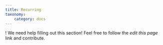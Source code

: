 ```yaml
---
title: Recurring
taxonomy:
    category: docs
---
```


! We need help filling out this section! Feel free to follow the *edit this page* link and contribute.

